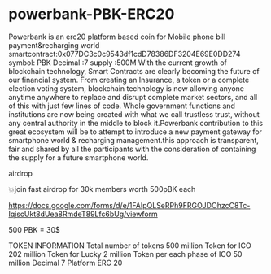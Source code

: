 # powerbank-PBK-ERC20
Powerbank is an erc20 platform based coin for Mobile phone bill payment&amp;recharging world
smartcontract:0x077DC3c0c9543df1cdD78386DF3204E69E0DD274
symbol: PBK
Decimal :7
supply :500M
With the current growth of blockchain technology, Smart Contracts are clearly becoming
the future of our financial system. From creating an Insurance, a token or a complete
election voting system, blockchain technology is now allowing anyone anytime
anywhere to replace and disrupt complete market sectors, and all of this with just few
lines of code. Whole government functions and institutions are now being created with
what we call trustless trust, without any central authority in the middle to block
it.Powerbank contribution to this great ecosystem will be to attempt to introduce a new
payment gateway for smartphone world & recharging management.this approach is
transparent, fair and shared by all the participants with the consideration of containing
the supply for a future smartphone world.

airdrop


💥join fast airdrop for 30k members worth 500pBK each

https://docs.google.com/forms/d/e/1FAIpQLSeRPh9FRGOJDOhzcC8Tc-IqiscUkt8dUea8RmdeT89Lfc6bUg/viewform

500 PBK = 30$

TOKEN INFORMATION
Total number of tokens 500 million
Token for ICO 202 million
Token for Lucky 2 million
Token per each phase of ICO 50 million
Decimal 7
Platform ERC 20





